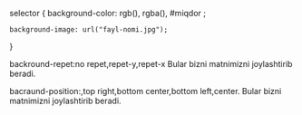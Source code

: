 selector {
	background-color: rgb(), rgba(), #miqdor ;


	background-image: url("fayl-nomi.jpg");
}

backround-repet:no repet,repet-y,repet-x  Bular bizni matnimizni joylashtirib beradi.

bacraund-position:,top right,bottom center,bottom left,center.   Bular bizni matnimizni joylashtirib beradi.
